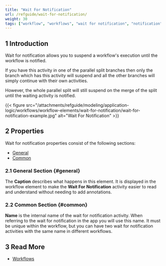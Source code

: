 ```yaml
---
title: "Wait For Notification"
url: /refguide/wait-for-notification/
weight: 30
tags: ["workflow", "workflows", "wait for notification", "notification", "Studio Pro"]
---
```


## 1 Introduction

Wait for notification allows you to suspend a workflow's execution until the workflow is notified.

If you have this activity in one of the parallel split branches then only the branch which has this activity will suspend and all the other branches will simply continue with their own activities.

However, the whole parallel split will still suspend on the merge of the split until the waiting activity is notified.

{{< figure src="/attachments/refguide/modeling/application-logic/workflows/workflow-elements/wait-for-notification/wait-for-notification-example.jpg" alt="Wait For Notification" >}}

## 2 Properties

Wait for notification properties consist of the following sections:

* [General](#general)
* [Common](#common)

### 2.1 General Section {#general}

The **Caption** describes what happens in this element. It is displayed in the workflow element to make the **Wait For Notification** activity easier to read and understand without needing to add annotations.

### 2.2 Common Section {#common}

**Name** is the internal name of the wait for notification activity. When referring to the wait for notification in the app you will use this name. It must be unique within the workflow, but you can have two wait for notification activities with the same name in different workflows.

## 3 Read More

* [Workflows](/refguide/workflows/)
